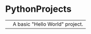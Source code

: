 <h1> PythonProjects </h1>
    <table>
        <tr>
            <td>
              <a href="https://github.com/jann-amh/PythonProjects/blob/master/HelloWorld.py"> <Hello World /a>
            </td>
            <td>
                A basic "Hello World" project. 
            </td>
        </tr>
    </table>



